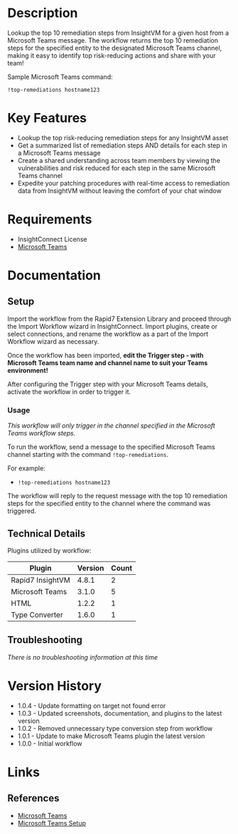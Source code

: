 # Description

Lookup the top 10 remediation steps from InsightVM for a given host from a Microsoft Teams message. The workflow returns the top 10 remediation steps for the specified entity to the designated Microsoft Teams channel, making it easy to identify top risk-reducing actions and share with your team!

Sample Microsoft Teams command:

`!top-remediations hostname123`

# Key Features

* Lookup the top risk-reducing remediation steps for any InsightVM asset
* Get a summarized list of remediation steps AND details for each step in a Microsoft Teams message
* Create a shared understanding across team members by viewing the vulnerabilities and risk reduced for each step in the same Microsoft Teams channel
* Expedite your patching procedures with real-time access to remediation data from InsightVM without leaving the comfort of your chat window

# Requirements

* InsightConnect License
* [Microsoft Teams](https://insightconnect.help.rapid7.com/docs/microsoft-teams)

# Documentation

## Setup

Import the workflow from the Rapid7 Extension Library and proceed through the Import Workflow wizard in InsightConnect. Import plugins, create or select connections, and rename the workflow as a part of the Import Workflow wizard as necessary.

Once the workflow has been imported, **edit the Trigger step - with Microsoft Teams team name and channel name to suit your Teams environment!**

After configuring the Trigger step with your Microsoft Teams details, activate the workflow in order to trigger it.

### Usage

*This workflow will only trigger in the channel specified in the Microsoft Teams workflow steps.*

To run the workflow, send a message to the specified Microsoft Teams channel starting with the command `!top-remediations`.

For example:

* `!top-remediations hostname123`

The workflow will reply to the request message with the top 10 remediation steps for the specified entity to the channel where the command was triggered.

## Technical Details

Plugins utilized by workflow:

|Plugin|Version|Count|
|----|----|--------|
|Rapid7 InsightVM|4.8.1|2|
|Microsoft Teams|3.1.0|5|
|HTML|1.2.2|1|
|Type Converter|1.6.0|1|

## Troubleshooting

_There is no troubleshooting information at this time_

# Version History

* 1.0.4 - Update formatting on target not found error
* 1.0.3 - Updated screenshots, documentation, and plugins to the latest version
* 1.0.2 - Removed unnecessary type conversion step from workflow
* 1.0.1 - Update to make Microsoft Teams plugin the latest version
* 1.0.0 - Initial workflow

# Links

## References

* [Microsoft Teams](https://teams.microsoft.com)
* [Microsoft Teams Setup](https://insightconnect.help.rapid7.com/docs/microsoft-teams)
